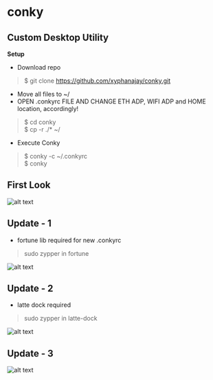 # conky
## **Custom Desktop Utility**
**Setup**
- Download repo   
> $ git clone https://github.com/xyphanajay/conky.git   
- Move all files to ~/   
- OPEN .conkyrc FILE AND CHANGE ETH ADP, WIFI ADP and HOME location, accordingly!
> $ cd conky   
> $ cp -r ./* ~/
- Execute Conky   
> $ conky -c ~/.conkyrc   
> $ conky

## **First Look**   
  
![alt text](https://github.com/xyphanajay/conky/blob/master/Screenshot.png)

## **Update - 1**   
- fortune lib required for new .conkyrc  
> sudo zypper in fortune     

![alt text](https://github.com/xyphanajay/conky/blob/master/Screenshot2.png)

## **Update - 2**  
- latte dock required
> sudo zypper in latte-dock   

![alt text](https://github.com/xyphanajay/conky/blob/master/Screenshot3.png)

## **Update - 3**  
![alt text](https://github.com/xyphanajay/conky/blob/master/Conky.png)
